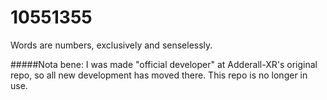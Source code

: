 # 10551355
Words are numbers, exclusively and senselessly.

#####Nota bene: I was made "official developer" at Adderall-XR's original repo, so all new development has moved there. This repo is no longer in use. 
